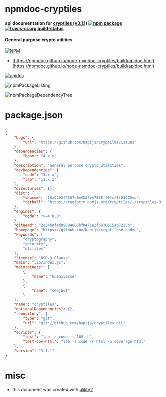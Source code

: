 # npmdoc-cryptiles

#### api documentation for  [cryptiles (v3.1.1)](https://github.com/hapijs/cryptiles#readme)  [![npm package](https://img.shields.io/npm/v/npmdoc-cryptiles.svg?style=flat-square)](https://www.npmjs.org/package/npmdoc-cryptiles) [![travis-ci.org build-status](https://api.travis-ci.org/npmdoc/node-npmdoc-cryptiles.svg)](https://travis-ci.org/npmdoc/node-npmdoc-cryptiles)

#### General purpose crypto utilities

[![NPM](https://nodei.co/npm/cryptiles.png?downloads=true&downloadRank=true&stars=true)](https://www.npmjs.com/package/cryptiles)

- [https://npmdoc.github.io/node-npmdoc-cryptiles/build/apidoc.html](https://npmdoc.github.io/node-npmdoc-cryptiles/build/apidoc.html)

[![apidoc](https://npmdoc.github.io/node-npmdoc-cryptiles/build/screenCapture.buildCi.browser.%252Ftmp%252Fbuild%252Fapidoc.html.png)](https://npmdoc.github.io/node-npmdoc-cryptiles/build/apidoc.html)

![npmPackageListing](https://npmdoc.github.io/node-npmdoc-cryptiles/build/screenCapture.npmPackageListing.svg)

![npmPackageDependencyTree](https://npmdoc.github.io/node-npmdoc-cryptiles/build/screenCapture.npmPackageDependencyTree.svg)



# package.json

```json

{
    "bugs": {
        "url": "https://github.com/hapijs/cryptiles/issues"
    },
    "dependencies": {
        "boom": "4.x.x"
    },
    "description": "General purpose crypto utilities",
    "devDependencies": {
        "code": "3.x.x",
        "lab": "11.x.x"
    },
    "directories": {},
    "dist": {
        "shasum": "86a9203f7367a0e9324bc7555ff0fcf5f81979ee",
        "tarball": "https://registry.npmjs.org/cryptiles/-/cryptiles-3.1.1.tgz"
    },
    "engines": {
        "node": ">=4.0.0"
    },
    "gitHead": "2c34befad99084806bf8471a2fb870615ab7225b",
    "homepage": "https://github.com/hapijs/cryptiles#readme",
    "keywords": [
        "cryptography",
        "security",
        "utilites"
    ],
    "license": "BSD-3-Clause",
    "main": "lib/index.js",
    "maintainers": [
        {
            "name": "hueniverse"
        },
        {
            "name": "ceejbot"
        }
    ],
    "name": "cryptiles",
    "optionalDependencies": {},
    "repository": {
        "type": "git",
        "url": "git://github.com/hapijs/cryptiles.git"
    },
    "scripts": {
        "test": "lab -a code -t 100 -L",
        "test-cov-html": "lab -a code -r html -o coverage.html"
    },
    "version": "3.1.1"
}
```



# misc
- this document was created with [utility2](https://github.com/kaizhu256/node-utility2)
